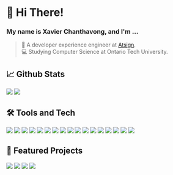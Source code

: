 
# 👋 Hi There!

### My name is Xavier Chanthavong, and I'm ...

>🧡 A developer experience engineer at [Atsign](https://atsign.com).  
💻 Studying Computer Science at Ontario Tech University.  

## 📈 Github Stats

![](https://github-readme-stats.vercel.app/api?username=xavierchanth&show_icons=true&locale=en&theme=tokyonight&hide_border=true&line_height=29&hide=stars)
![](https://github-readme-stats.vercel.app/api/top-langs?username=xavierchanth&show_icons=true&locale=en&layout=compact&theme=tokyonight&hide_border=true&langs_count=8&count_private=true&hide=html,dockerfile)

## 🛠 Tools and Tech

![](https://img.shields.io/badge/Editor-VSCode-Informational?style=flat&logoColor=bf91f3&color=38bdae&labelColor=1a1b27&logo=visualstudiocode)
![](https://img.shields.io/badge/Shell-Bash-Informational?style=flat&logoColor=bf91f3&color=38bdae&labelColor=1a1b27&logo=gnubash)
![](https://img.shields.io/badge/Code-Dart-Informational?style=flat&logoColor=bf91f3&color=38bdae&labelColor=1a1b27&logo=dart)
![](https://img.shields.io/badge/Code-Flutter-Informational?style=flat&logoColor=bf91f3&color=38bdae&labelColor=1a1b27&logo=flutter)
![](https://img.shields.io/badge/Code-JavaScript-Informational?style=flat&logoColor=bf91f3&color=38bdae&labelColor=1a1b27&logo=javascript)
![](https://img.shields.io/badge/Code-NextJS-Informational?style=flat&logoColor=bf91f3&color=38bdae&labelColor=1a1b27&logo=next.js)
![](https://img.shields.io/badge/Code-Express-Informational?style=flat&logoColor=bf91f3&color=38bdae&labelColor=1a1b27&logo=express)
![](https://img.shields.io/badge/Code-Python-Informational?style=flat&logoColor=bf91f3&color=38bdae&labelColor=1a1b27&logo=python)
![](https://img.shields.io/badge/Code-Java-Informational?style=flat&logoColor=bf91f3&color=38bdae&labelColor=1a1b27&logo=java)
![](https://img.shields.io/badge/Code-C%23-Informational?style=flat&logoColor=bf91f3&color=38bdae&labelColor=1a1b27&logo=.net)
![](https://img.shields.io/badge/Database-MongoDB-Informational?style=flat&logoColor=bf91f3&color=38bdae&labelColor=1a1b27&logo=mongodb)
![](https://img.shields.io/badge/Database-PostgreSQL-Informational?style=flat&logoColor=bf91f3&color=38bdae&labelColor=1a1b27&logo=postgresql)
![](https://img.shields.io/badge/Database-MSSQL-Informational?style=flat&logoColor=bf91f3&color=38bdae&labelColor=1a1b27&logo=microsoftsqlserver)
![](https://img.shields.io/badge/Database-MySQL-Informational?style=flat&logoColor=bf91f3&color=38bdae&labelColor=1a1b27&logo=mysql)
![](https://img.shields.io/badge/Tools-Docker-Informational?style=flat&logoColor=bf91f3&color=38bdae&labelColor=1a1b27&logo=docker)
![](https://img.shields.io/badge/Cloud-AWS-Informational?style=flat&logoColor=bf91f3&color=38bdae&labelColor=1a1b27&logo=amazonaws)
![](https://img.shields.io/badge/Cloud-GCP-Informational?style=flat&logoColor=bf91f3&color=38bdae&labelColor=1a1b27&logo=googlecloud)


## 📌 Featured Projects

<a href="https://github.com/xavierchanth/at_app"><img align="center" src="https://github-readme-stats.vercel.app/api/pin/?username=xavierchanth&theme=tokyonight&hide_border=true&repo=at_app"/></a>
<a href="https://github.com/xavierchanth/dess"><img align="center" src="https://github-readme-stats.vercel.app/api/pin/?username=xavierchanth&theme=tokyonight&hide_border=true&repo=dess"/></a>
<a href="https://github.com/xavierchanth/atsign.dev-3.0"><img align="center" src="https://github-readme-stats.vercel.app/api/pin/?username=xavierchanth&theme=tokyonight&hide_border=true&repo=atsign.dev-3.0"/></a>
<a href="https://github.com/xavierchanth/arch-setup"><img align="center" src="https://github-readme-stats.vercel.app/api/pin/?username=xavierchanth&theme=tokyonight&hide_border=true&repo=arch-setup"/></a>
